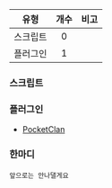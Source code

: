 | 유형 | 개수 | 비고 |
| :--: | :--: | :--: |
| 스크립트 | 0 | |
| 플러그인 | 1 | |

### 스크립트

### 플러그인
- [PocketClan](https://github.com/IchiKaku/IchiKaku-Plugins/tree/master/PocketClan)

### 한마디
```
앞으로는 안나댈게요
```
